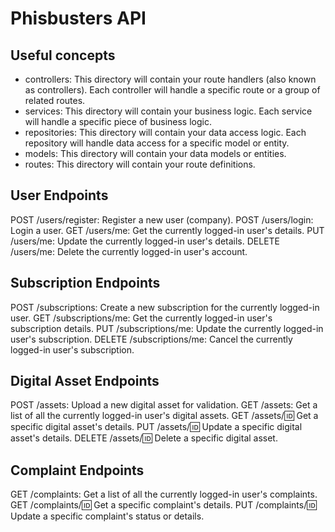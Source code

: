 # Phisbusters API

## Useful concepts

- controllers: This directory will contain your route handlers (also known as controllers). Each controller will handle a specific route or a group of related routes.
- services: This directory will contain your business logic. Each service will handle a specific piece of business logic.
- repositories: This directory will contain your data access logic. Each repository will handle data access for a specific model or entity.
- models: This directory will contain your data models or entities.
- routes: This directory will contain your route definitions.

## User Endpoints

POST /users/register: Register a new user (company).
POST /users/login: Login a user.
GET /users/me: Get the currently logged-in user's details.
PUT /users/me: Update the currently logged-in user's details.
DELETE /users/me: Delete the currently logged-in user's account.

## Subscription Endpoints

POST /subscriptions: Create a new subscription for the currently logged-in user.
GET /subscriptions/me: Get the currently logged-in user's subscription details.
PUT /subscriptions/me: Update the currently logged-in user's subscription.
DELETE /subscriptions/me: Cancel the currently logged-in user's subscription.

## Digital Asset Endpoints

POST /assets: Upload a new digital asset for validation.
GET /assets: Get a list of all the currently logged-in user's digital assets.
GET /assets/:id: Get a specific digital asset's details.
PUT /assets/:id: Update a specific digital asset's details.
DELETE /assets/:id: Delete a specific digital asset.

## Complaint Endpoints

GET /complaints: Get a list of all the currently logged-in user's complaints.
GET /complaints/:id: Get a specific complaint's details.
PUT /complaints/:id: Update a specific complaint's status or details.
